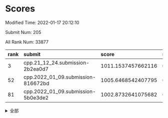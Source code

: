 # Scores

Modified Time: 2022-01-17 20:12:10

Submit Num: 205

All Rank Num: 33877

| rank |               submit               |       score        |       sigma        | pk_num |
| :--- | :--------------------------------- | :----------------- | :----------------- | :----- |
| 3    | cpp.21_12_24.submission-2b2ea0d7   | 1011.1537457662116 | 0.7892977091473038 | 663    |
| 52   | cpp.2022_01_09.submission-816672bd | 1005.6468542407795 | 0.7108990115071112 | 659    |
| 81   | cpp.2022_01_09.submission-5b0e3de2 | 1002.8732641075682 | 0.7041740651664176 | 657    |


<details>
<summary>全部</summary>

| rank |                 submit                 |       score        |       sigma        | pk_num |
| :--- | :------------------------------------- | :----------------- | :----------------- | :----- |
| 1    | gobigger.level_3.submission_level_3_27 | 1011.4361172906827 | 0.7669556721556159 | 659    |
| 2    | gobigger.level_3.submission_level_3_48 | 1011.2352521900168 | 0.7617532171159169 | 660    |
| 3    | cpp.21_12_24.submission-2b2ea0d7       | 1011.1537457662116 | 0.7892977091473038 | 663    |
| 4    | gobigger.level_3.submission_level_3_43 | 1011.0444219860738 | 0.774979062572791  | 657    |
| 5    | gobigger.level_3.submission_level_3_16 | 1010.9971100108044 | 0.7770056603854424 | 665    |
| 6    | gobigger.level_3.submission_level_3_33 | 1010.9453144633316 | 0.7793146672284174 | 659    |
| 7    | gobigger.level_3.submission_level_3_0  | 1010.9243136681405 | 0.760131368092649  | 661    |
| 8    | gobigger.level_3.submission_level_3_9  | 1010.9184168013206 | 0.7738887080822809 | 662    |
| 9    | gobigger.level_3.submission_level_3_13 | 1010.8710295558927 | 0.7585100664843618 | 667    |
| 10   | gobigger.level_3.submission_level_3_47 | 1010.8359763803281 | 0.7730330100573374 | 658    |
| 11   | gobigger.level_3.submission_level_3_26 | 1010.8294703253162 | 0.7814168661608191 | 663    |
| 12   | gobigger.level_3.submission_level_3_6  | 1010.575858966269  | 0.7747867180936173 | 659    |
| 13   | gobigger.level_3.submission_level_3_30 | 1010.5301556400486 | 0.7790801884377779 | 664    |
| 14   | gobigger.level_3.submission_level_3_5  | 1010.4523528015571 | 0.7820270238328999 | 662    |
| 15   | gobigger.level_3.submission_level_3_1  | 1010.3990162141764 | 0.779510669626249  | 663    |
| 16   | gobigger.level_3.submission_level_3_39 | 1010.3402434958152 | 0.7780453284385239 | 659    |
| 17   | gobigger.level_3.submission_level_3_8  | 1010.3340492101759 | 0.7570280580642802 | 663    |
| 18   | gobigger.level_3.submission_level_3_29 | 1010.3116813920801 | 0.7489402070389464 | 662    |
| 19   | gobigger.level_3.submission_level_3_17 | 1010.3083896085494 | 0.8001741525223497 | 661    |
| 20   | gobigger.level_3.submission_level_3_45 | 1010.2103030338153 | 0.7582975926624668 | 661    |
| 21   | gobigger.level_3.submission_level_3_2  | 1010.1194354900982 | 0.7464252908189644 | 661    |
| 22   | gobigger.level_3.submission_level_3_15 | 1010.1058561897985 | 0.7598623127913882 | 661    |
| 23   | gobigger.level_3.submission_level_3_35 | 1010.0524149120004 | 0.7733987706818479 | 662    |
| 24   | gobigger.level_3.submission_level_3_4  | 1010.0477393218957 | 0.7568831612082605 | 658    |
| 25   | gobigger.level_3.submission_level_3_19 | 1010.0074351554828 | 0.7705714237373245 | 656    |
| 26   | gobigger.level_3.submission_level_3_14 | 1009.958506462101  | 0.7705931666128609 | 663    |
| 27   | gobigger.level_3.submission_level_3_3  | 1009.9236902383858 | 0.7554154686981022 | 659    |
| 28   | gobigger.level_3.submission_level_3_41 | 1009.851454529989  | 0.7514989069357159 | 664    |
| 29   | gobigger.level_3.submission_level_3_28 | 1009.8419233917571 | 0.7416356275712431 | 666    |
| 30   | gobigger.level_3.submission_level_3_11 | 1009.8335513288622 | 0.7687232382482733 | 663    |
| 31   | gobigger.level_3.submission_level_3_10 | 1009.8068852366803 | 0.7516350937354336 | 659    |
| 32   | gobigger.level_3.submission_level_3_32 | 1009.7906961534592 | 0.7373068570302765 | 659    |
| 33   | gobigger.level_3.submission_level_3_49 | 1009.6611804408045 | 0.750926500686352  | 660    |
| 34   | gobigger.level_3.submission_level_3_18 | 1009.6559731202185 | 0.7610090096665849 | 660    |
| 35   | gobigger.level_3.submission_level_3_20 | 1009.6134738474613 | 0.7367683459566695 | 657    |
| 36   | gobigger.level_3.submission_level_3_42 | 1009.5708928879188 | 0.7646808259209469 | 659    |
| 37   | gobigger.level_3.submission_level_3_25 | 1009.5212595830764 | 0.7646458378280672 | 663    |
| 38   | gobigger.level_3.submission_level_3_36 | 1009.5065332603651 | 0.7574840211174105 | 662    |
| 39   | gobigger.level_3.submission_level_3_40 | 1009.4713695515159 | 0.7538423969924337 | 656    |
| 40   | gobigger.level_3.submission_level_3_24 | 1009.439995018606  | 0.7552728790890706 | 661    |
| 41   | gobigger.level_3.submission_level_3_38 | 1009.1072947207567 | 0.7586168720278814 | 666    |
| 42   | gobigger.level_3.submission_level_3_22 | 1009.0605440520601 | 0.7316417024776395 | 666    |
| 43   | gobigger.level_3.submission_level_3_46 | 1008.8212546991895 | 0.7358982253086201 | 662    |
| 44   | gobigger.level_3.submission_level_3_31 | 1008.8016602930702 | 0.7563308145692937 | 664    |
| 45   | gobigger.level_3.submission_level_3_37 | 1008.7675959162732 | 0.7493529048560802 | 662    |
| 46   | gobigger.level_3.submission_level_3_21 | 1008.6594817095715 | 0.7258099776079108 | 668    |
| 47   | gobigger.level_3.submission_level_3_44 | 1008.6314058972897 | 0.7414204539860597 | 663    |
| 48   | gobigger.level_3.submission_level_3_34 | 1008.5271528101356 | 0.7219388447509792 | 664    |
| 49   | gobigger.level_3.submission_level_3_23 | 1008.4666213682247 | 0.7299398270065836 | 658    |
| 50   | gobigger.level_3.submission_level_3_12 | 1008.4351354989728 | 0.7380741014773865 | 666    |
| 51   | gobigger.level_3.submission_level_3_7  | 1007.6590478364553 | 0.7312757805395492 | 663    |
| 52   | cpp.2022_01_09.submission-816672bd     | 1005.6468542407795 | 0.7108990115071112 | 659    |
| 53   | gobigger.level_1.submission_level_1_46 | 1004.9504961841257 | 0.7187578425708453 | 663    |
| 54   | gobigger.level_1.submission_level_1_10 | 1004.909179136294  | 0.7223298966231413 | 660    |
| 55   | gobigger.level_1.submission_level_1_33 | 1004.5530062416578 | 0.7263188909519241 | 666    |
| 56   | gobigger.level_1.submission_level_1_24 | 1004.2111660910462 | 0.7257578973433312 | 662    |
| 57   | gobigger.level_1.submission_level_1_41 | 1004.1751565684124 | 0.7136423335519636 | 664    |
| 58   | gobigger.level_1.submission_level_1_22 | 1004.1082358633457 | 0.7095559304388139 | 660    |
| 59   | gobigger.level_1.submission_level_1_9  | 1003.9840574167458 | 0.721457108716675  | 663    |
| 60   | gobigger.level_1.submission_level_1_16 | 1003.9619640169067 | 0.7253619516277805 | 667    |
| 61   | gobigger.level_1.submission_level_1_35 | 1003.927820240567  | 0.722639762509744  | 660    |
| 62   | gobigger.level_1.submission_level_1_3  | 1003.8895207361837 | 0.7179476158550381 | 660    |
| 63   | gobigger.level_1.submission_level_1_1  | 1003.7478349078118 | 0.718686787631697  | 662    |
| 64   | gobigger.level_1.submission_level_1_39 | 1003.7196412341284 | 0.7287646320253364 | 662    |
| 65   | gobigger.level_1.submission_level_1_21 | 1003.6195587372018 | 0.7102962779727242 | 659    |
| 66   | gobigger.level_1.submission_level_1_8  | 1003.6015214152482 | 0.7199816722901986 | 665    |
| 67   | gobigger.level_1.submission_level_1_42 | 1003.5869122713661 | 0.7177042836709986 | 658    |
| 68   | gobigger.level_1.submission_level_1_37 | 1003.4939686509823 | 0.7164945096726827 | 660    |
| 69   | gobigger.level_1.submission_level_1_31 | 1003.4490904093998 | 0.7091827060374782 | 663    |
| 70   | gobigger.level_1.submission_level_1_4  | 1003.2925813223322 | 0.716694858052246  | 659    |
| 71   | gobigger.level_1.submission_level_1_30 | 1003.2259401944103 | 0.7157137709717478 | 663    |
| 72   | gobigger.level_1.submission_level_1_45 | 1003.2057528372327 | 0.7069699839010519 | 661    |
| 73   | gobigger.level_1.submission_level_1_11 | 1003.094556920333  | 0.7195240518410619 | 657    |
| 74   | gobigger.level_1.submission_level_1_7  | 1003.0916195873922 | 0.7203759331719257 | 662    |
| 75   | gobigger.level_1.submission_level_1_49 | 1003.0547153619997 | 0.7212535372111089 | 653    |
| 76   | gobigger.level_1.submission_level_1_18 | 1003.0391674439448 | 0.717027308111737  | 662    |
| 77   | gobigger.level_1.submission_level_1_44 | 1002.9983935174191 | 0.7123071358447688 | 663    |
| 78   | gobigger.level_1.submission_level_1_0  | 1002.9581941751447 | 0.7242028547227447 | 659    |
| 79   | gobigger.level_1.submission_level_1_34 | 1002.9387685566701 | 0.6995417086724546 | 662    |
| 80   | gobigger.level_1.submission_level_1_40 | 1002.9114454888003 | 0.7049867680670757 | 667    |
| 81   | cpp.2022_01_09.submission-5b0e3de2     | 1002.8732641075682 | 0.7041740651664176 | 657    |
| 82   | gobigger.level_1.submission_level_1_6  | 1002.8711880226156 | 0.7184263516581877 | 659    |
| 83   | gobigger.level_1.submission_level_1_29 | 1002.8577108084108 | 0.7239213833186688 | 663    |
| 84   | gobigger.level_1.submission_level_1_17 | 1002.8465746116923 | 0.7169975745850222 | 656    |
| 85   | gobigger.level_1.submission_level_1_13 | 1002.8277478756386 | 0.7102106361260877 | 663    |
| 86   | gobigger.level_1.submission_level_1_2  | 1002.825898120574  | 0.7139230787902463 | 660    |
| 87   | gobigger.level_1.submission_level_1_38 | 1002.7760046488931 | 0.7150204701666903 | 661    |
| 88   | gobigger.level_1.submission_level_1_36 | 1002.7618719229354 | 0.7155991184643212 | 656    |
| 89   | gobigger.level_1.submission_level_1_26 | 1002.7534312644991 | 0.7117018968697045 | 659    |
| 90   | gobigger.level_1.submission_level_1_25 | 1002.7530433077573 | 0.7171467749310212 | 664    |
| 91   | gobigger.level_1.submission_level_1_15 | 1002.7370103530557 | 0.7129467132912976 | 661    |
| 92   | gobigger.level_1.submission_level_1_47 | 1002.6883400523832 | 0.7266801892790713 | 665    |
| 93   | gobigger.level_1.submission_level_1_28 | 1002.6791149631854 | 0.7144619690883045 | 657    |
| 94   | gobigger.level_1.submission_level_1_19 | 1002.6759011423379 | 0.7002154038956278 | 659    |
| 95   | gobigger.level_1.submission_level_1_23 | 1002.6521960486868 | 0.7154669382545567 | 660    |
| 96   | gobigger.level_1.submission_level_1_14 | 1002.5860481885118 | 0.7087057914176208 | 660    |
| 97   | gobigger.level_1.submission_level_1_12 | 1002.5808165437269 | 0.7071292201814985 | 661    |
| 98   | gobigger.level_1.submission_level_1_20 | 1002.5615996339719 | 0.7084981332790453 | 664    |
| 99   | gobigger.level_1.submission_level_1_43 | 1002.5026848944136 | 0.7118977497572547 | 661    |
| 100  | gobigger.level_1.submission_level_1_48 | 1002.3542913072778 | 0.7271976942835219 | 659    |
| 101  | gobigger.level_1.submission_level_1_32 | 1002.3345868346858 | 0.7137667433987116 | 662    |
| 102  | gobigger.level_1.submission_level_1_27 | 1002.143081656086  | 0.7110153019269244 | 665    |
| 103  | gobigger.level_1.submission_level_1_5  | 1001.3133921283454 | 0.7045110247735418 | 660    |
| 104  | gobigger.random.submission_random_9    | 997.6685273763941  | 0.7057768056533769 | 657    |
| 105  | gobigger.random.submission_random_33   | 996.8969976586695  | 0.7025132873574625 | 665    |
| 106  | gobigger.random.submission_random_34   | 996.8820312673806  | 0.710294325404946  | 658    |
| 107  | gobigger.random.submission_random_36   | 996.7672075787164  | 0.72022855444726   | 664    |
| 108  | gobigger.random.submission_random_2    | 996.620668685511   | 0.7046118213101046 | 660    |
| 109  | gobigger.random.submission_random_47   | 996.4274134615034  | 0.7154052390232422 | 663    |
| 110  | gobigger.random.submission_random_1    | 996.4058853873623  | 0.7123423682386266 | 663    |
| 111  | gobigger.random.submission_random_40   | 996.3857615060073  | 0.7057419023975524 | 660    |
| 112  | gobigger.random.submission_random_38   | 996.2900527849393  | 0.7210074506927475 | 660    |
| 113  | gobigger.random.submission_random_35   | 996.265132587043   | 0.7132396997254368 | 659    |
| 114  | gobigger.random.submission_random_17   | 996.2189466639508  | 0.7111232671746244 | 665    |
| 115  | gobigger.random.submission_random_15   | 996.2036297136397  | 0.6977555446942256 | 660    |
| 116  | gobigger.random.submission_random_30   | 996.1983516100031  | 0.7057183788914252 | 663    |
| 117  | gobigger.random.submission_random_44   | 996.1969375883782  | 0.6953950919787992 | 657    |
| 118  | gobigger.random.submission_random_39   | 996.1932309595013  | 0.7200718808533849 | 659    |
| 119  | gobigger.random.submission_random_31   | 996.1759966135743  | 0.7157401310237569 | 662    |
| 120  | gobigger.random.submission_random_5    | 996.175586234634   | 0.6999907094728751 | 660    |
| 121  | gobigger.random.submission_random_6    | 996.1522822843972  | 0.7007388690009378 | 662    |
| 122  | gobigger.random.submission_random_32   | 996.0849418756688  | 0.7241340482191767 | 657    |
| 123  | gobigger.random.submission_random_37   | 995.9682381151279  | 0.714696492211599  | 657    |
| 124  | gobigger.random.submission_random_18   | 995.8730219190658  | 0.7007695811928796 | 664    |
| 125  | gobigger.random.submission_random_23   | 995.8584313636716  | 0.7120918387721565 | 663    |
| 126  | gobigger.random.submission_random_29   | 995.8579718332031  | 0.696364052699446  | 662    |
| 127  | gobigger.random.submission_random_20   | 995.8331279625337  | 0.7106708313044903 | 652    |
| 128  | gobigger.random.submission_random_27   | 995.8286732504779  | 0.7074307891859963 | 659    |
| 129  | gobigger.random.submission_random_48   | 995.8233004807212  | 0.6998732859628409 | 660    |
| 130  | gobigger.random.submission_random_41   | 995.8030840478903  | 0.7164650502171452 | 662    |
| 131  | gobigger.random.submission_random_0    | 995.7693399826686  | 0.7165124294606469 | 660    |
| 132  | gobigger.random.submission_random_26   | 995.7691469289988  | 0.7186625346002843 | 662    |
| 133  | gobigger.random.submission_random_42   | 995.6927847016194  | 0.7149363568695204 | 662    |
| 134  | gobigger.random.submission_random_13   | 995.674297325008   | 0.7105829269961809 | 661    |
| 135  | gobigger.random.submission_random_49   | 995.6409532178506  | 0.7052734473633078 | 662    |
| 136  | gobigger.random.submission_random_14   | 995.6215996563532  | 0.7004319671959386 | 662    |
| 137  | gobigger.random.submission_random_12   | 995.5501821811209  | 0.7048420160031005 | 659    |
| 138  | gobigger.random.submission_random_4    | 995.5369725152273  | 0.7309986686791228 | 656    |
| 139  | gobigger.random.submission_random_16   | 995.5319597709756  | 0.7086952917620214 | 666    |
| 140  | gobigger.random.submission_random_10   | 995.5245165684587  | 0.6979739633489153 | 659    |
| 141  | gobigger.random.submission_random_19   | 995.4008201439467  | 0.7064924643953719 | 662    |
| 142  | gobigger.random.submission_random_28   | 995.3622680785585  | 0.7126286753402882 | 661    |
| 143  | gobigger.random.submission_random_43   | 995.3537929206317  | 0.7107637690051971 | 662    |
| 144  | gobigger.random.submission_random_25   | 995.2411905095461  | 0.6987862381308546 | 662    |
| 145  | gobigger.random.submission_random_24   | 995.1679487884835  | 0.7145303401019878 | 662    |
| 146  | gobigger.random.submission_random_22   | 995.1312005376408  | 0.7153981269591297 | 655    |
| 147  | gobigger.random.submission_random_21   | 995.1069545145542  | 0.7271189699244623 | 654    |
| 148  | gobigger.random.submission_random_11   | 995.0911886876039  | 0.7047791121205652 | 666    |
| 149  | gobigger.random.submission_random_7    | 995.0665212525752  | 0.721033394733341  | 665    |
| 150  | gobigger.random.submission_random_45   | 995.0149272518145  | 0.7200484320884987 | 661    |
| 151  | gobigger.random.submission_random_8    | 994.9192645348569  | 0.7166535190284656 | 662    |
| 152  | gobigger.level_2.submission_level_2_25 | 994.8155894412392  | 0.7291890919224856 | 658    |
| 153  | gobigger.random.submission_random_3    | 994.7186480782126  | 0.7087313960242081 | 660    |
| 154  | gobigger.random.submission_random_46   | 994.3344074307756  | 0.7161717276919339 | 664    |
| 155  | gobigger.level_2.submission_level_2_22 | 994.0199263967756  | 0.7307605114261274 | 656    |
| 156  | gobigger.level_2.submission_level_2_45 | 993.9902709024466  | 0.7169755611915009 | 661    |
| 157  | gobigger.level_2.submission_level_2_41 | 993.7717586364911  | 0.7093164994673996 | 657    |
| 158  | gobigger.level_2.submission_level_2_20 | 993.5850008150575  | 0.7310216046506719 | 657    |
| 159  | gobigger.level_2.submission_level_2_1  | 993.2741389160062  | 0.7348876719568449 | 657    |
| 160  | gobigger.level_2.submission_level_2_29 | 993.2118503689247  | 0.7487082809181462 | 661    |
| 161  | gobigger.level_2.submission_level_2_13 | 993.1070186919338  | 0.7300126338629355 | 662    |
| 162  | gobigger.level_2.submission_level_2_2  | 993.101907809249   | 0.7292255885339312 | 658    |
| 163  | gobigger.level_2.submission_level_2_39 | 992.9784728579481  | 0.7333118988701475 | 666    |
| 164  | gobigger.level_2.submission_level_2_7  | 992.9731946354716  | 0.7279349785903669 | 663    |
| 165  | gobigger.level_2.submission_level_2_15 | 992.8745082408376  | 0.7230739016167028 | 662    |
| 166  | gobigger.level_2.submission_level_2_46 | 992.8347012200535  | 0.7394190339481815 | 661    |
| 167  | gobigger.level_2.submission_level_2_44 | 992.793834662708   | 0.7282320056543691 | 664    |
| 168  | gobigger.level_2.submission_level_2_0  | 992.6954553150464  | 0.7323347282477857 | 654    |
| 169  | gobigger.level_2.submission_level_2_12 | 992.6784231937322  | 0.7432819301395214 | 662    |
| 170  | gobigger.level_2.submission_level_2_42 | 992.6742419540166  | 0.7488467663688987 | 657    |
| 171  | gobigger.level_2.submission_level_2_6  | 992.6481283949502  | 0.7451537936049428 | 659    |
| 172  | gobigger.level_2.submission_level_2_35 | 992.5790150760748  | 0.7265481972151658 | 661    |
| 173  | gobigger.level_2.submission_level_2_30 | 992.4835333868391  | 0.749559221812595  | 663    |
| 174  | gobigger.level_2.submission_level_2_26 | 992.3799060028983  | 0.7513650047387381 | 661    |
| 175  | gobigger.level_2.submission_level_2_16 | 992.3670662464772  | 0.7487475630867376 | 659    |
| 176  | gobigger.level_2.submission_level_2_27 | 992.342608972415   | 0.7400473775390838 | 666    |
| 177  | gobigger.level_2.submission_level_2_47 | 992.2898153021677  | 0.7415004038984445 | 661    |
| 178  | gobigger.level_2.submission_level_2_34 | 992.2012802933066  | 0.7256736107093927 | 660    |
| 179  | gobigger.level_2.submission_level_2_21 | 992.1938759815104  | 0.72927868308667   | 664    |
| 180  | gobigger.level_2.submission_level_2_43 | 992.1434514529676  | 0.7316982687103338 | 661    |
| 181  | gobigger.level_2.submission_level_2_3  | 992.1310141915188  | 0.7350020875991912 | 657    |
| 182  | gobigger.level_2.submission_level_2_4  | 992.107636388118   | 0.741890082964437  | 658    |
| 183  | gobigger.level_2.submission_level_2_18 | 992.0845765367809  | 0.7343537870290217 | 663    |
| 184  | gobigger.level_2.submission_level_2_38 | 992.0103798669824  | 0.7401076250025574 | 658    |
| 185  | gobigger.level_2.submission_level_2_28 | 991.9936504781151  | 0.7446952924413672 | 658    |
| 186  | gobigger.level_2.submission_level_2_24 | 991.9482158010851  | 0.7513133516668719 | 659    |
| 187  | gobigger.level_2.submission_level_2_31 | 991.8217269846346  | 0.7689351837285701 | 664    |
| 188  | gobigger.level_2.submission_level_2_10 | 991.8062498607643  | 0.7553452869847639 | 658    |
| 189  | gobigger.level_2.submission_level_2_48 | 991.7340782121951  | 0.7594088727476294 | 663    |
| 190  | gobigger.level_2.submission_level_2_14 | 991.4880092764084  | 0.7500705696626263 | 661    |
| 191  | gobigger.level_2.submission_level_2_32 | 991.4389241405431  | 0.7566854446903998 | 666    |
| 192  | gobigger.level_2.submission_level_2_9  | 991.4220757054892  | 0.7254945730839631 | 666    |
| 193  | gobigger.level_2.submission_level_2_5  | 991.3943213437472  | 0.7448892079202097 | 664    |
| 194  | gobigger.level_2.submission_level_2_33 | 991.3691446946981  | 0.7534026925620471 | 663    |
| 195  | gobigger.level_2.submission_level_2_36 | 991.3644615806509  | 0.7472212442038362 | 660    |
| 196  | gobigger.level_2.submission_level_2_37 | 991.1888451740208  | 0.7457292570183188 | 661    |
| 197  | gobigger.level_2.submission_level_2_11 | 991.184864423532   | 0.7535354732203046 | 665    |
| 198  | gobigger.level_2.submission_level_2_40 | 991.1734773588615  | 0.7343645153331145 | 661    |
| 199  | gobigger.level_2.submission_level_2_23 | 991.0672442889567  | 0.7492818044494888 | 660    |
| 200  | gobigger.level_2.submission_level_2_49 | 990.5022295604408  | 0.7736296774228647 | 666    |
| 201  | gobigger.level_2.submission_level_2_17 | 990.4253773167765  | 0.7609577597092152 | 657    |
| 202  | gobigger.level_2.submission_level_2_8  | 989.8799102181575  | 0.7759323765833341 | 661    |
| 203  | gobigger.level_2.submission_level_2_19 | 989.7721241815867  | 0.7712810169294421 | 658    |
| 204  | gobigger.none.submission_none_0        | 977.7115304187431  | 1.3054717263082625 | 661    |
| 205  | gobigger.none.submission_none_1        | 977.5724993675052  | 1.3229925454101674 | 662    |

</details>
